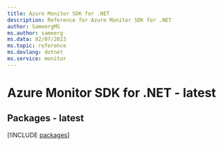 ```yaml
---
title: Azure Monitor SDK for .NET
description: Reference for Azure Monitor SDK for .NET
author: SameergMS
ms.author: sameerg
ms.data: 02/07/2023
ms.topic: reference
ms.devlang: dotnet
ms.service: monitor
---
```

# Azure Monitor SDK for .NET - latest
## Packages - latest
[!INCLUDE [packages](monitor-index.md)]